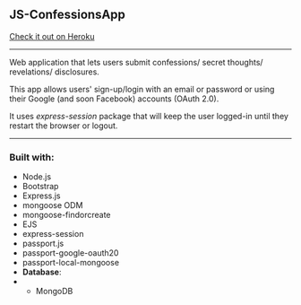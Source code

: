 ## JS-ConfessionsApp

[Check it out on Heroku](https://confessions-app.herokuapp.com/)

---
Web application that lets users submit confessions/ secret thoughts/ revelations/ disclosures. 

This app allows users' sign-up/login with an email or password or using their Google (and soon Facebook) accounts (OAuth 2.0). 

It uses *express-session* package that will keep the user logged-in until they restart the browser or logout.

------------

### Built with:

- Node.js
- Bootstrap
- Express.js
- mongoose ODM
- mongoose-findorcreate
- EJS
- express-session
- passport.js
- passport-google-oauth20
- passport-local-mongoose
- **Database**:
- - MongoDB
